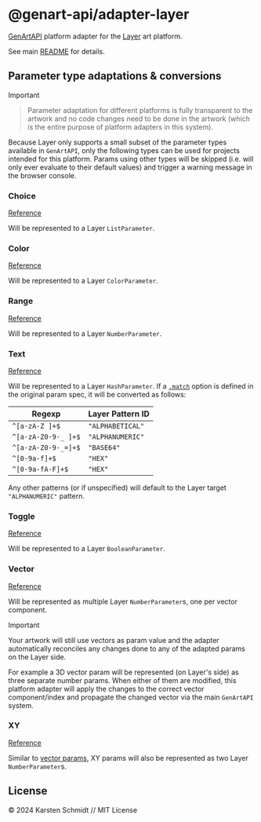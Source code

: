 # @genart-api/adapter-layer

[GenArtAPI](https://github.com/thi-ng/genart-api/) platform adapter for the
[Layer](https://layer.com) art platform.

See main [README](https://github.com/thi-ng/genart-api/blob/main/README.md) for
details.

## Parameter type adaptations & conversions

> [!IMPORTANT]

> Parameter adaptation for different platforms is fully transparent to the
> artwork and no code changes need to be done in the artwork (which is the
> entire purpose of platform adapters in this system).

Because Layer only supports a small subset of the parameter types available in
`GenArtAPI`, only the following types can be used for projects intended for this
platform. Params using other types will be skipped (i.e. will only ever evaluate
to their default values) and trigger a warning message in the browser console.

### Choice

[Reference](https://github.com/thi-ng/genart-api/blob/main/README.md#choice-parameter)

Will be represented to a Layer `ListParameter`.

### Color

[Reference](https://github.com/thi-ng/genart-api/blob/main/README.md#color-parameter)

Will be represented to a Layer `ColorParameter`.

### Range

[Reference](https://github.com/thi-ng/genart-api/blob/main/README.md#range-parameter)

Will be represented to a Layer `NumberParameter`.

### Text

[Reference](https://github.com/thi-ng/genart-api/blob/main/README.md#text-parameter)

Will be represented to a Layer `HashParameter`. If a
[`.match`](https://docs.thi.ng/genart-api/core/interfaces/TextParam.html#match)
option is defined in the original param spec, it will be converted as follows:

| **Regexp**          | **Layer Pattern ID** |
| ------------------- | -------------------- |
| `^[a-zA-Z ]+$`      | `"ALPHABETICAL"`     |
| `^[a-zA-Z0-9-_ ]+$` | `"ALPHANUMERIC"`     |
| `^[a-zA-Z0-9-_=]+$` | `"BASE64"`           |
| `^[0-9a-f]+$`       | `"HEX"`              |
| `^[0-9a-fA-F]+$`    | `"HEX"`              |

Any other patterns (or if unspecified) will default to the Layer target
`"ALPHANUMERIC"` pattern.

### Toggle

[Reference](https://github.com/thi-ng/genart-api/blob/main/README.md#toggle-parameter)

Will be represented to a Layer `BooleanParameter`.

### Vector

[Reference](https://github.com/thi-ng/genart-api/blob/main/README.md#vector-parameter)

Will be represented as multiple Layer `NumberParameter`s, one per vector
component.

> [!IMPORTANT]
> Your artwork will still use vectors as param value and the adapter
> automatically reconciles any changes done to any of the adapted params on the
> Layer side.

For example a 3D vector param will be represented (on Layer's side) as three
separate number params. When either of them are modified, this platform adapter
will apply the changes to the correct vector component/index and propagate the
changed vector via the main `GenArtAPI` system.

### XY

[Reference](https://github.com/thi-ng/genart-api/blob/main/README.md#xy-parameter)

Similar to [vector params](#vector), XY params will also be represented as two
Layer `NumberParameter`s.

## License

&copy; 2024 Karsten Schmidt // MIT License

